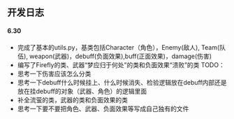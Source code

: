 ## 开发日志
#### 6.30
- 完成了基本的utils.py，基类包括Character（角色），Enemy(敌人), Team(队伍), weapon(武器)，debuff(负面效果),buff(正面效果)，damage(伤害)
- 编写了Firefly的类、武器“梦应归于何处”的类和负面效果“溃败”的类
TODO：
- 思考一下伤害应该怎么分类
- 思考一下debuff什么时候挂上、什么时候消失、检验逻辑放在debuff内部还是放在挂debuff的对象（武器、角色）的逻辑里面
- 补全流萤的类，武器的类和负面效果的类
- 思考一下要不要把角色、武器、负面效果等写成自己独有的文件